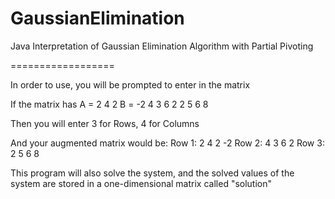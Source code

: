 GaussianElimination
===================

Java Interpretation of Gaussian Elimination Algorithm with Partial Pivoting

==================

In order to use, you will be prompted to enter in the matrix

If the matrix has A = 2 4 2     B = -2
                      4 3 6          2
                      2 5 6          8

Then you will enter 3 for Rows, 4 for Columns

And your augmented matrix would be:
 Row 1: 2 4 2 -2
 Row 2: 4 3 6  2
 Row 3: 2 5 6  8

This program will also solve the system, and the solved values
of the system are stored in a one-dimensional matrix called "solution"


